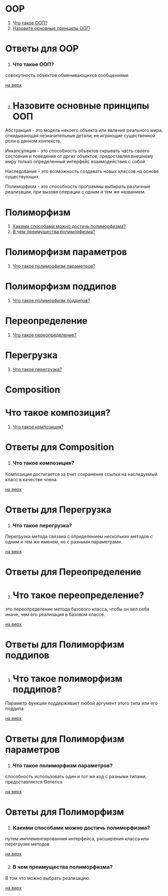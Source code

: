 # OOP

1. [Что такое ООП?](#Что-такое-ООП?)
2. [Назовите основные принципы ООП](#Назовите-основные-принципы-ООП)

# Ответы для OOP

1. ### Что такое ООП?

совокупность объектов обменивающихся сообщениями

[на верх](#OOP)

2. # Назовите основные принципы ООП

Абстракция - это модель некоего объекта или явления реального мира, откидывающая незначительные детали, не играющие существенной роли в данном контексте.

Инкапсуляция - это способность объектов скрывать часть своего состояния и поведения от дргих объектов, предоставляя внешнему миру только определенный интерфейс взаимодействия с собой.

Наследование - это возможность создавать новых классов на основе существующих.

Полиморфизм - это способность программы выбирать различные реализации, при вызове операции с одним и тем же названием.

# Полиморфизм

1. [Какими способами можно достичь полиморфизма?](#Какими-способами-можно-достичь-полиморфизма?)
2. [В чем преимущества полиморфизма?](#В-чем-преимущества-полиморфизма?)

# Полиморфизм параметров

1. [Что такое полиморфизм параметров?](#Что-такое-полиморфизм-параметров?)

# Полиморфизм поддипов

1. [Что такое полиморфизм поддипов?](#Что-такое-полиморфизм-поддипов?)

# Переопределение

1. [Что такое переопределение?](#Что-такое-переопределение?)

# Перегрузка

1. [Что такое перегрузка?](#Что-такое-перегрузка?)

# Composition

# Что такое композиция?

1. [Что такое композиция?](#Что-такое-композиция?)

# Ответы для Composition

1. ### Что такое композиция?

Композиция достигается за счет сохранения ссылки на наследуемый класс в качестве члена.

[на верх](#Composition)

# Ответы для Перегрузка

1. ### Что такое перегрузка?

Перегрузка метода связана с определением нескольких методов с одним и тем же именем, но с разными параметрами.

[на верх](#Перегрузка)

# Ответы для Переопределение

1. # Что такое переопределение?

это переопределение метода базового класса, чтобы он вел себя иначе, чем его реализация в базовом классе.

[на верх](#Переопределение)

# Ответы для Полиморфизм поддипов

1. # Что такое полиморфизм поддипов?

Параметр функции поддерживает любой аргумент этого типа или его поддипа

[на верх](#Полиморфизм-поддипов)

# Ответы для Полиморфизм параметров

1. ### Что такое полиморфизм параметров?

способность использовать один и тот же код с разными типами, предоставляется Generics

[на верх](#Полиморфизм-параметров)

# Овтеты для Полиморфизм

1. ### Какими способами можно достичь полиморфизма?

путем имплементированния интерфейса, расширения класса или перегрузке методов

[на верх](#Полиморфизм)

2. ### В чем преимущества полиморфизма?

В том что можно выбрать реализацию.

[на верх](#Полиморфизм)

